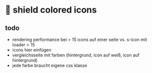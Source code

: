 # 🎨 shield colored icons

## todo

- rendering performance bei > 15 icons auf einer seite vs. s-icon mit loader > 15
- icons hier einfügen
- vergleichsseite mit farben (hintergrund, icon auf weiß, icon auf hintergrund)
- jede farbe braucht eigene css klasse
